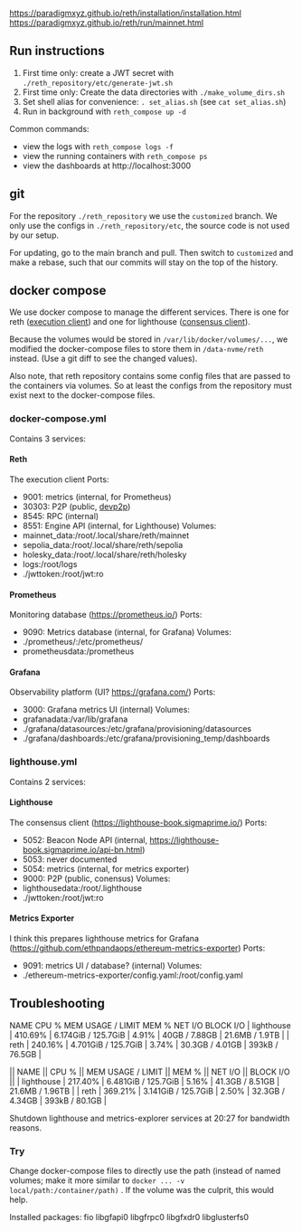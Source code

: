 
https://paradigmxyz.github.io/reth/installation/installation.html
https://paradigmxyz.github.io/reth/run/mainnet.html

## Run instructions

1. First time only: create a JWT secret with `./reth_repository/etc/generate-jwt.sh`
2. First time only: Create the data directories with `./make_volume_dirs.sh`
3. Set shell alias for convenience: `. set_alias.sh` (see `cat set_alias.sh`)
4. Run in background with `reth_compose up -d`

Common commands:
- view the logs with `reth_compose logs -f`
- view the running containers with `reth_compose ps`
- view the dashboards at http://localhost:3000
## git

For the repository `./reth_repository`  we use the `customized` branch. We only use the configs in `./reth_repository/etc`, the source code is not used by our setup.

For updating, go to the main branch and pull. Then switch to `customized` and make a rebase, such that our commits will stay on the top of the history.
## docker compose

We use docker compose to manage the different services. There is one for reth ([execution client](https://ethereum.org/en/developers/docs/nodes-and-clients/#execution-clients)) and one for lighthouse ([consensus client](https://ethereum.org/en/developers/docs/nodes-and-clients/#consensus-clients)).

Because the volumes would be stored in `/var/lib/docker/volumes/...`, we modified the docker-compose files to store them in `/data-nvme/reth` instead. (Use a git diff to see the changed values).

Also note, that reth repository contains some config files that are passed to the containers via volumes. So at least the configs from the repository must exist next to the docker-compose files.
### docker-compose.yml
Contains 3 services:
#### Reth
The execution client
Ports:
- 9001: metrics (internal, for Prometheus)
- 30303: P2P (public, [devp2p](https://github.com/ethereum/devp2p))
- 8545: RPC (internal)
- 8551: Engine API (internal, for Lighthouse)
Volumes:
- mainnet_data:/root/.local/share/reth/mainnet
- sepolia_data:/root/.local/share/reth/sepolia
- holesky_data:/root/.local/share/reth/holesky
- logs:/root/logs
- ./jwttoken:/root/jwt:ro
#### Prometheus
Monitoring database (https://prometheus.io/)
Ports:
- 9090: Metrics database (internal, for Grafana)
Volumes:
- ./prometheus/:/etc/prometheus/
- prometheusdata:/prometheus
#### Grafana
Observability platform (UI? https://grafana.com/)
Ports:
- 3000: Grafana metrics UI (internal)
Volumes:
- grafanadata:/var/lib/grafana
- ./grafana/datasources:/etc/grafana/provisioning/datasources
- ./grafana/dashboards:/etc/grafana/provisioning_temp/dashboards
### lighthouse.yml
Contains 2 services:
#### Lighthouse
The consensus client (https://lighthouse-book.sigmaprime.io/)
Ports:
- 5052: Beacon Node API (internal, https://lighthouse-book.sigmaprime.io/api-bn.html)
- 5053: never documented
- 5054: metrics (internal, for metrics exporter)
- 9000: P2P (public, conensus)
Volumes:
- lighthousedata:/root/.lighthouse
- ./jwttoken:/root/jwt:ro
#### Metrics Exporter
I think this prepares lighthouse metrics for Grafana (https://github.com/ethpandaops/ethereum-metrics-exporter)
Ports:
- 9091: metrics UI / database? (internal)
Volumes:
- ./ethereum-metrics-exporter/config.yaml:/root/config.yaml

## Troubleshooting

NAME                      CPU %     MEM USAGE / LIMIT     MEM %     NET I/O           BLOCK I/O
| lighthouse | 410.69% | 6.174GiB / 125.7GiB | 4.91% | 40GB / 7.88GB | 21.6MB / 1.9TB |
| reth | 240.16% | 4.701GiB / 125.7GiB | 3.74% | 30.3GB / 4.01GB | 393kB / 76.5GB |

|| NAME || CPU % || MEM USAGE / LIMIT || MEM % || NET I/O || BLOCK I/O ||
| lighthouse | 217.40% | 6.481GiB / 125.7GiB | 5.16% | 41.3GB / 8.51GB | 21.6MB / 1.96TB |
| reth | 369.21% | 3.141GiB / 125.7GiB | 2.50% | 32.3GB / 4.34GB | 393kB / 80.1GB |

Shutdown lighthouse and metrics-explorer services at 20:27 for bandwidth reasons.

### Try

Change docker-compose files to directly use the path (instead of named volumes; make it more similar to `docker ... -v local/path:/container/path)` . If the volume was the culprit, this would help.

Installed packages:   fio libgfapi0 libgfrpc0 libgfxdr0 libglusterfs0
